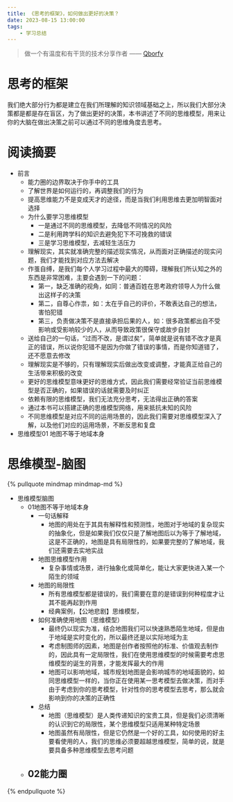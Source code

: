 ```yaml
---
title: 《思考的框架》，如何做出更好的决策？
date: 2023-08-15 13:00:00
tags:
    - 学习总结
---
```


> 做一个有温度和有干货的技术分享作者 —— [Qborfy](https://qborfy.com)


# 思考的框架

我们绝大部分行为都是建立在我们所理解的知识领域基础之上，所以我们大部分决策都是都是存在盲区，为了做出更好的决策，本书讲述了不同的思维模型，用来让你的大脑在做出决策之前可以通过不同的思维角度去思考。

<!-- more -->
# 阅读摘要

- 前言
  - 能力圈的边界取决于你手中的工具
  - 了解世界是如何运行的，再调整我们的行为
  - 提高思维能力不是变成天才的途径，而是当我们利用思维去更加明智面对选择
  - 为什么要学习思维模型
    - 一是通过不同的思维模型，去降低不同情况的风险
    - 二是利用跨学科的知识去避免犯下不可挽救的错误
    - 三是学习思维模型，去减轻生活压力
  - 理解现实，其实就准确完整的描述现实情况，从而面对正确描述的现实问题，我们才能找到对应方法去解决
  - 作茧自缚，是我们每个人学习过程中最大的障碍，理解我们所认知之外的东西是非常困难，主要会遇到一下的问题：
    - 第一，缺乏准确的视角，如同：普通百姓在思考政府领导人为什么做出这样子的决策
    - 第二，自尊心作祟，如：太在乎自己的评价，不敢表达自己的想法，害怕犯错
    - 第三，负责做决策不是直接承担后果的人，如：很多政策都出自不受影响或受影响较少的人，从而导致政策很保守或故步自封
  - 送给自己的一句话，“过而不改，是谓过矣”，简单就是说有错不改才是真正的错误，所以说你犯错不是因为你做了错误的事情，而是你知道错了，还不愿意去修改
  - 理解现实是不够的，只有理解现实后做出改变或调整，才能真正给自己的生活带来积极的改变
  - 更好的思维模型意味更好的思维方式，因此我们需要经常验证当前思维模型是否正确的，如果错误的话就需要及时纠正
  - 依赖有限的思维模型，我们无法充分思考，无法得出正确的答案
  - 通过本书可以搭建正确的思维模型网络，用来抵抗未知的风险
  - 不同思维模型是对应不同的运用场景的，因此我们需要对思维模型深入了解，以及他们对应的运用场景，不断反思和复盘
- 思维模型01 地图不等于地域本身


# 思维模型-脑图
{% pullquote mindmap mindmap-md %}
- 思维模型脑图
  - 01地图不等于地域本身
    - 一句话解释
      - 地图的用处在于其具有解释性和预测性，地图对于地域的复杂现实的抽象化，但是如果我们仅仅只是了解地图后以为等于了解地域，这是不正确的，地图是具有局限性的，如果要完整的了解地域，我们还需要去实地实战
    - 地图思维模型作用
      - 复杂事情或场景，进行抽象化或简单化，能让大家更快进入某一个陌生的领域
    - 地图的局限性
      - 所有思维模型都是错误的，我们需要在意的是错误到何种程度才让其不能再起到作用
      - 经典案例，【公地悲剧】思维模型，
    - 如何准确使用地图（思维模型）
      - 最终仍以现实为准，结合地图我们可以快速熟悉陌生地域，但是由于地域是实时变化的，所以最终还是以实际地域为主
      - 考虑制图师的因素，地图是创作者按照他的标准、价值观去制作的，因此具有一定局限性，我们在使用思维模型的时候需要考虑思维模型的诞生的背景，才能发挥最大的作用
      - 地图可以影响地域，城市规划地图是会影响城市的地域面貌的，如同思维模型一样的，当你正在使用某一思考模型去做决策，而对手由于考虑到你的思考模型，针对性你的思考模型去思考，那么就会影响到你的决策的正确性
    - 总结
      - 地图（思维模型）是人类传递知识的宝贵工具，但是我们必须清晰的认识到它的局限性，某个思维模型只适用某种特定场景
      - 地图虽然有局限性，但是它仍然是一个好的工具，如何使用的好主要看使用的人，我们的思维必须要超越思维模型，简单的说，就是要具备多种思维模型去思考问题
  - 02能力圈
    - 
{% endpullquote %}